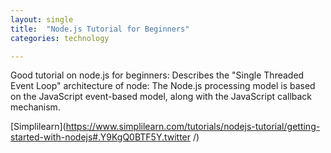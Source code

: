 ```yaml
---
layout: single
title:  "Node.js Tutorial for Beginners"
categories: technology

---
```

Good tutorial on node.js for beginners: Describes the "Single Threaded Event Loop" architecture of node: The Node.js processing model is based on the JavaScript event-based model, along with the JavaScript callback mechanism. 

[Simplilearn](https://www.simplilearn.com/tutorials/nodejs-tutorial/getting-started-with-nodejs#.Y9KgQ0BTF5Y.twitter /)


